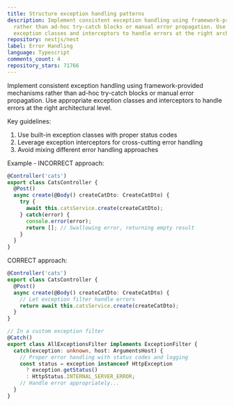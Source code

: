 ```yaml
---
title: Structure exception handling patterns
description: Implement consistent exception handling using framework-provided mechanisms
  rather than ad-hoc try-catch blocks or manual error propagation. Use appropriate
  exception classes and interceptors to handle errors at the right architectural level.
repository: nestjs/nest
label: Error Handling
language: Typescript
comments_count: 4
repository_stars: 71766
---
```


Implement consistent exception handling using framework-provided mechanisms rather than ad-hoc try-catch blocks or manual error propagation. Use appropriate exception classes and interceptors to handle errors at the right architectural level.

Key guidelines:
1. Use built-in exception classes with proper status codes
2. Leverage exception interceptors for cross-cutting error handling
3. Avoid mixing different error handling approaches

Example - INCORRECT approach:
```typescript
@Controller('cats')
export class CatsController {
  @Post()
  async create(@Body() createCatDto: CreateCatDto) {
    try {
      await this.catsService.create(createCatDto);
    } catch(error) {
      console.error(error);
      return []; // Swallowing error, returning empty result
    }
  }
}
```

CORRECT approach:
```typescript
@Controller('cats')
export class CatsController {
  @Post()
  async create(@Body() createCatDto: CreateCatDto) {
    // Let exception filter handle errors
    return await this.catsService.create(createCatDto);
  }
}

// In a custom exception filter
@Catch()
export class AllExceptionsFilter implements ExceptionFilter {
  catch(exception: unknown, host: ArgumentsHost) {
    // Proper error handling with status codes and logging
    const status = exception instanceof HttpException 
      ? exception.getStatus()
      : HttpStatus.INTERNAL_SERVER_ERROR;
    // Handle error appropriately...
  }
}
```